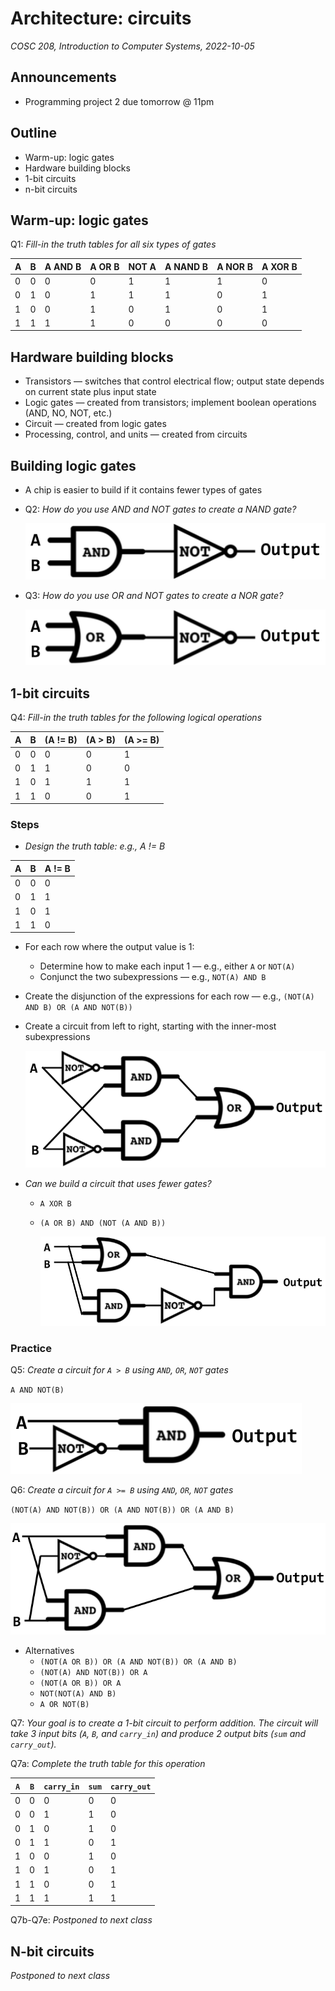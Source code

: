 # Architecture: circuits 
_COSC 208, Introduction to Computer Systems, 2022-10-05_

## Announcements
* Programming project 2 due tomorrow @ 11pm

## Outline
* Warm-up: logic gates
* Hardware building blocks
* 1-bit circuits
* n-bit circuits

## Warm-up: logic gates
Q1: _Fill-in the truth tables for all six types of gates_

| A | B | A AND B | A OR B | NOT A | A NAND B | A NOR B | A XOR B |
| - | - | ------- | ------ | ----- | -------- | ------- | ------- |
| 0 | 0 |    0    |   0    |   1   |     1    |    1    |    0    | 
| 0 | 1 |    0    |   1    |   1   |     1    |    0    |    1    | 
| 1 | 0 |    0    |   1    |   0   |     1    |    0    |    1    | 
| 1 | 1 |    1    |   1    |   0   |     0    |    0    |    0    | 

## Hardware building blocks
* Transistors — switches that control electrical flow; output state depends on current state plus input state
* Logic gates — created from transistors; implement boolean operations (AND, NO, NOT, etc.)
* Circuit — created from logic gates
* Processing, control, and units — created from circuits

## Building logic gates
* A chip is easier to build if it contains fewer types of gates
* Q2: _How do you use AND and NOT gates to create a NAND gate?_

    ![](../images/circuits/gate_nand.png)

* Q3: _How do you use OR and NOT gates to create a NOR gate?_

    ![](../images/circuits/gate_nor.png)

## 1-bit circuits
Q4: _Fill-in the truth tables for the following logical operations_

| A | B | (A != B) | (A > B) | (A >= B) |
| - | - | -------- | ------- | -------- |
| 0 | 0 |    0     |    0    |    1     |
| 0 | 1 |    1     |    0    |    0     |
| 1 | 0 |    1     |    1    |    1     |
| 1 | 1 |    0     |    0    |    1     |


### Steps
* _Design the truth table: e.g., A != B_

| A | B | A != B |
| - | - | ------ |
| 0 | 0 |   0    |
| 0 | 1 |   1    |
| 1 | 0 |   1    |
| 1 | 1 |   0    |

* For each row where the output value is 1:
    * Determine how to make each input 1 — e.g., either `A` or `NOT(A)`
    * Conjunct the two subexpressions — e.g., `NOT(A) AND B`
* Create the disjunction of the expressions for each row — e.g., `(NOT(A) AND B) OR (A AND NOT(B))`
* Create a circuit from left to right, starting with the inner-most subexpressions

    ![](../images/circuits/gate_xor5.png)

* _Can we build a circuit that uses fewer gates?_
    * `A XOR B`
    * `(A OR B) AND (NOT (A AND B))`

        ![](../images/circuits/gate_xor.png)

### Practice
Q5: _Create a circuit for `A > B` using `AND`, `OR`, `NOT` gates_

`A AND NOT(B)`

![](../images/circuits/a_gt_b.png)

Q6: _Create a circuit for `A >= B` using `AND`, `OR`, `NOT` gates_

`(NOT(A) AND NOT(B)) OR (A AND NOT(B)) OR (A AND B)`

![](../images/circuits/a_ge_b.png)

* Alternatives
    * `(NOT(A OR B)) OR (A AND NOT(B)) OR (A AND B)`
    * `(NOT(A) AND NOT(B)) OR A`
    * `(NOT(A OR B)) OR A`
    * `NOT(NOT(A) AND B)`
    * `A OR NOT(B)`

Q7: _Your goal is to create a 1-bit circuit to perform addition. The circuit will take 3 input bits (`A`, `B`, and `carry_in`) and produce 2 output bits (`sum` and `carry_out`)._

Q7a: _Complete the truth table for this operation_

| `A` | `B` | `carry_in` | `sum` | `carry_out` |
|-----|-----|------------|-------|-------------|
|  0  |  0  |     0      |   0   |      0      |
|  0  |  0  |     1      |   1   |      0      |
|  0  |  1  |     0      |   1   |      0      |
|  0  |  1  |     1      |   0   |      1      |
|  1  |  0  |     0      |   1   |      0      |
|  1  |  0  |     1      |   0   |      1      |
|  1  |  1  |     0      |   0   |      1      |
|  1  |  1  |     1      |   1   |      1      |

Q7b-Q7e: _Postponed to next class_

## N-bit circuits
_Postponed to next class_